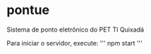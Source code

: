 # pontue
Sistema de ponto eletrônico do PET TI Quixadá

Para iniciar o servidor, execute:
'''
npm start
'''
